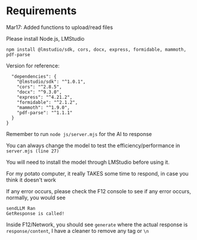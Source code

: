 # Requirements

Mar17: Added functions to upload/read files

Please install Node.js, LMStudio

```
npm install @lmstudio/sdk, cors, docx, express, formidable, mammoth, pdf-parse
```

Version for reference:

```{
  "dependencies": {
    "@lmstudio/sdk": "^1.0.1",
    "cors": "^2.8.5",
    "docx": "^9.3.0",
    "express": "^4.21.2",
    "formidable": "^2.1.2",
    "mammoth": "^1.9.0",
    "pdf-parse": "^1.1.1"
  }
}
```

Remember to run `node js/server.mjs` for the AI to response

You can always change the model to test the efficiency/performance in `server.mjs (line 27)`

You will need to install the model through LMStudio before using it.

For my potato computer, it really TAKES some time to respond, in case you think it doesn't work

If any error occurs, please check the F12 console to see if any error occurs, normally, you would see

```
sendLLM Ran
GetResponse is called!
```

Inside F12/Network, you should see `generate` where the actual response is `response/content`, I have a cleaner to remove any tag or `\n` 
